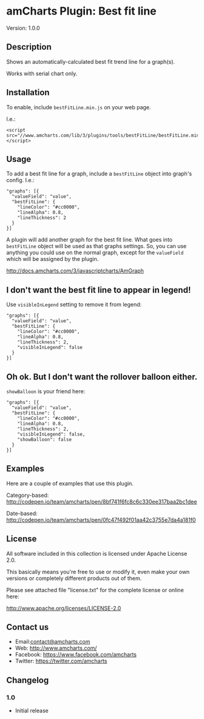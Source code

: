 # amCharts Plugin: Best fit line

Version: 1.0.0


## Description

Shows an automatically-calculated best fit trend line for a graph(s).

Works with serial chart only.

## Installation

To enable, include `bestFitLine.min.js` on your web page.

I.e.:

```
<script src="//www.amcharts.com/lib/3/plugins/tools/bestFitLine/bestFitLine.min.js"></script>
```

## Usage

To add a best fit line for a graph, include a `bestFitLine` object into graph's
config. I.e.:

```
"graphs": [{
  "valueField": "value",
  "bestFitLine": {
    "lineColor": "#cc0000",
    "lineAlpha": 0.8,
    "lineThickness": 2
  }
}]
```

A plugin will add another graph for the best fit line. What goes into 
`bestFitLine` object will be used as that graphs settings. So, you can use 
anything you could use on the normal graph, except for the `valueField` which 
will be assigned by the plugin.

http://docs.amcharts.com/3/javascriptcharts/AmGraph


## I don't want the best fit line to appear in legend!

Use `visibleInLegend` setting to remove it from legend:

```
"graphs": [{
  "valueField": "value",
  "bestFitLine": {
    "lineColor": "#cc0000",
    "lineAlpha": 0.8,
    "lineThickness": 2,
    "visibleInLegend": false
  }
}]
```

## Oh ok. But I don't want the rollover balloon either.

`showBalloon` is your friend here:

```
"graphs": [{
  "valueField": "value",
  "bestFitLine": {
    "lineColor": "#cc0000",
    "lineAlpha": 0.8,
    "lineThickness": 2,
    "visibleInLegend": false,
    "showBalloon": false
  }
}]
```

## Examples

Here are a couple of examples that use this plugin.

Category-based:
http://codepen.io/team/amcharts/pen/8bf741f6fc8c6c330ee317baa2bc1dee

Date-based:
http://codepen.io/team/amcharts/pen/0fc47f492f01aa42c3755e7da4a181f0

## License

All software included in this collection is licensed under Apache License 2.0.

This basically means you're free to use or modify it, even make your own 
versions or completely different products out of them.

Please see attached file "license.txt" for the complete license or online here:

http://www.apache.org/licenses/LICENSE-2.0


## Contact us

* Email:contact@amcharts.com
* Web: http://www.amcharts.com/
* Facebook: https://www.facebook.com/amcharts
* Twitter: https://twitter.com/amcharts


## Changelog

### 1.0
* Initial release